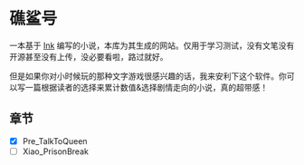 # 礁鲨号

一本基于 [Ink](https://www.inklestudios.com/ink) 编写的小说，本库为其生成的网站。仅用于学习测试，没有文笔没有开源甚至没有上传，没必要看啦，路过就好。

但是如果你对小时候玩的那种文字游戏很感兴趣的话，我来安利下这个软件。你可以写一篇根据读者的选择来累计数值&选择剧情走向的小说，真的超带感！

## 章节

- [x] Pre_TalkToQueen
- [ ] Xiao_PrisonBreak